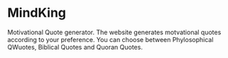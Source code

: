 # MindKing
Motivational Quote generator.
The website generates motvational quotes according to your preference.
You can choose between Phylosophical QWuotes,  Biblical Quotes and Quoran Quotes.
